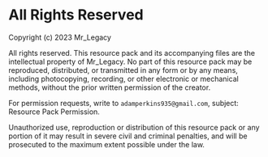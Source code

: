 # All Rights Reserved

Copyright (c) 2023 Mr_Legacy

All rights reserved. This resource pack and its accompanying files are the intellectual property of Mr_Legacy. No part of this resource pack may be reproduced, distributed, or transmitted in any form or by any means, including photocopying, recording, or other electronic or mechanical methods, without the prior written permission of the creator.

For permission requests, write to `adamperkins935@gmail.com`, subject: Resource Pack Permission.

Unauthorized use, reproduction or distribution of this resource pack or any portion of it may result in severe civil and criminal penalties, and will be prosecuted to the maximum extent possible under the law.